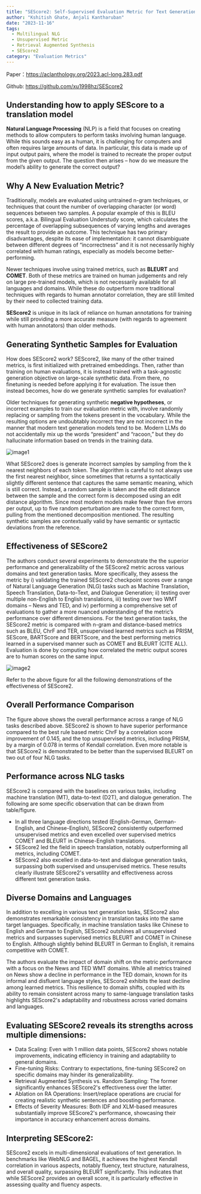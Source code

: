 ```yaml
---
title: "SEScore2: Self-Supervised Evaluation Metric for Text Generation"
author: "Kshitish Ghate, Anjali Kantharuban"
date: "2023-11-16"
tags:
  - Multilingual NLG
  - Unsupervised Metric
  - Retrieval Augmented Synthesis
  - SEScore2
category: "Evaluation Metrics"
---
```


<!-- more -->

Paper：<https://aclanthology.org/2023.acl-long.283.pdf>

Github: <https://github.com/xu1998hz/SEScore2>

## Understanding how to apply SEScore to a translation model

**Natural Language Processing** (NLP) is a field that focuses on creating methods to allow computers to perform tasks involving human language. While this sounds easy as a human, it is challenging for computers and often requires large amounts of data. In particular, this data is made up of input output pairs, where the model is trained to recreate the proper output from the given output. The question then arises – how do we measure the model’s ability to generate the correct output? 

## Why A New Evaluation Metric?

Traditionally, models are evaluated using untrained n-gram techniques, or techniques that count the number of overlapping character (or word) sequences between two samples. A popular example of this is BLEU scores, a.k.a. Bilingual Evaluation Understudy score, which calculates the percentage of overlapping subsequences of varying lengths and averages the result to provide an outcome. This technique has two primary disadvantages, despite its ease of implementation: it cannot disambiguate between different degrees of “incorrectness” and it is not necessarily highly correlated with human ratings, especially as models become better-performing.

Newer techniques involve using trained metrics, such as **BLEURT** and **COMET**. Both of these metrics are trained on human judgements and rely on large pre-trained models, which is not necessarily available for all languages and domains. While these do outperform more traditional techniques with regards to human annotator correlation, they are still limited by their need to collected training data.

**SEScore2** is unique in its lack of reliance on human annotations for training while still providing a more accurate measure (with regards to agreement with human annotators) than older methods. 

## Generating Synthetic Samples for Evaluation

How does SEScore2 work? SEScore2, like many of the other trained metrics, is first initialized with pretrained embeddings. Then, rather than training on human evaluations, it is instead trained with a task-agnostic generation objective on large-scale synthetic data. From there, no finetuning is needed before applying it for evaluation. The issue then instead becomes, how do we generate synthetic samples for evaluation?

Older techniques for generating synthetic **negative hypotheses**, or incorrect examples to train our evaluation metric with, involve randomly replacing or sampling from the tokens present in the vocabulary. While the resulting options are undoubtably incorrect they are not incorrect in the manner that modern text generation models tend to be. Modern LLMs do not accidentally mix up the words “president” and “racoon,” but they do hallucinate information based on trends in the training data. 

![image1](./problem_def.png)

What SEScore2 does is generate incorrect samples by sampling from the k nearest neighbors of each token. The algorithm is careful to not always use the first nearest neighbor, since sometimes that returns a syntactically slightly different sentence that captures the same semantic meaning, which is still correct. Instead, a random sample is taken and the edit distance between the sample and the correct form is decomposed using an edit distance algorithm. Since most modern models make fewer than five errors per output, up to five random perturbation are made to the correct form, pulling from the mentioned decomposition mentioned. The resulting synthetic samples are contextually valid by have semantic or syntactic deviations from the reference.  

## Effectiveness of SEScore2

The authors conduct several experiments to demonstrate the the superior performance and generalizability of the SEScore2 metric across various domains and text generation tasks. More specifically, they assess the metric by i) validating the trained SEScore2 checkpoint scores over a range of Natural Language Generation (NLG) tasks such as Machine Translation, Speech Translation, Data-to-Text, and Dialogue Generation; ii) testing over multiple non-English to English translations, iii) testing over two WMT domains – News and TED, and iv) performing a comprehensive set of evaluations to gather a more nuanced understanding of the metric’s performance over different dimensions. For the text generation tasks, the SEScore2 metric is compared with n-gram and distance-based metrics such as BLEU, ChrF and TER, unsupervised learned metrics such as PRISM, SEScore, BARTScore and BERTScore, and the best performing metrics learned in a supervised manner such as COMET and BLEURT (CITE ALL). Evaluation is done by computing how correlated the metric output scores are to human scores on the same input.

![image2](./translation_evaluation_metrics_per_task.png)

Refer to the above figure for all the following demonstrations of the effectiveness of SEScore2.

## Overall Performance Comparison

The figure above shows the overall performance across a range of NLG tasks described above. SEScore2 is shown to have superior performance compared to the best rule based metric ChrF by a correlation score improvement of 0.145, and the top unsupervised metrics, including PRISM, by a margin of 0.078 in terms of Kendall correlation​​. Even more notable is that SEScore2 is demonstrated to be better than the supervised BLEURT on two out of four NLG tasks.


## Performance across NLG tasks

SEScore2 is compared with the baselines on various tasks, including machine translation (MT), data-to-text (D2T), and dialogue generation. The following are some specific observation that can be drawn from table/figure. 
- In all three language directions tested (English-German, German-English, and Chinese-English), SEScore2 consistently outperformed unsupervised metrics and even excelled over supervised metrics COMET and BLEURT in Chinese-English translations​​.
- SEScore2 led the field in speech translation, notably outperforming all metrics, including COMET. 
- SEScore2 also excelled in data-to-text and dialogue generation tasks, surpassing both supervised and unsupervised metrics​​.
These results clearly illustrate SEScore2's versatility and effectiveness across different text generation tasks​​.

## Diverse Domains and Languages

In addition to excelling in various text generation tasks, SEScore2 also demonstrates remarkable consistency in translation tasks into the same target languages. Specifically, in machine translation tasks like Chinese to English and German to English, SEScore2 outshines all unsupervised metrics and surpasses supervised metrics BLEURT and COMET in Chinese to English. Although slightly behind BLEURT in German to English, it remains competitive with COMET.

The authors evaluate the impact of domain shift on the metric performance with a focus on the News and TED WMT domains. While all metrics trained on News show a decline in performance in the TED domain, known for its informal and disfluent language styles, SEScore2 exhibits the least decline among learned metrics. This resilience to domain shifts, coupled with its ability to remain consistent across many to same-language translation tasks highlights SEScore2's adaptability and robustness across varied domains and languages.

## Evaluating SEScore2 reveals its strengths across multiple dimensions:

- Data Scaling: Even with 1 million data points, SEScore2 shows notable improvements, indicating efficiency in training and adaptability to general domains.
- Fine-tuning Risks: Contrary to expectations, fine-tuning SEScore2 on specific domains may hinder its generalizability.
- Retrieval Augmented Synthesis vs. Random Sampling: The former significantly enhances SEScore2's effectiveness over the latter.
- Ablation on RA Operations: Insert/replace operations are crucial for creating realistic synthetic sentences and boosting performance.
- Effects of Severity Measures: Both IDF and XLM-based measures substantially improve SEScore2's performance, showcasing their importance in accuracy enhancement across domains.

## Interpreting SEScore2:

SEScore2 excels in multi-dimensional evaluations of text generation. In benchmarks like WebNLG and BAGEL, it achieves the highest Kendall correlation in various aspects, notably fluency, text structure, naturalness, and overall quality, surpassing BLEURT significantly. This indicates that while SEScore2 provides an overall score, it is particularly effective in assessing quality and fluency aspects.




